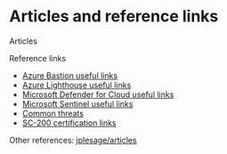 # Articles and reference links

Articles
<!--
* [Microsoft Sentinel dans un contexte MSSP](sentinel-mssp/sentinel-mssp.md) [FR] *** DRAFT ***
-->

Reference links

* [Azure Bastion useful links](bastion-links.md)
* [Azure Lighthouse useful links](lighthouse-links.md)
* [Microsoft Defender for Cloud useful links](mdc-links.md)
* [Microsoft Sentinel useful links](sentinel-links.md)
* [Common threats](threats-links.md)
* [SC-200 certification links](sc200-links.md)

Other references: [jplesage/articles](https://github.com/jplesage/articles)
